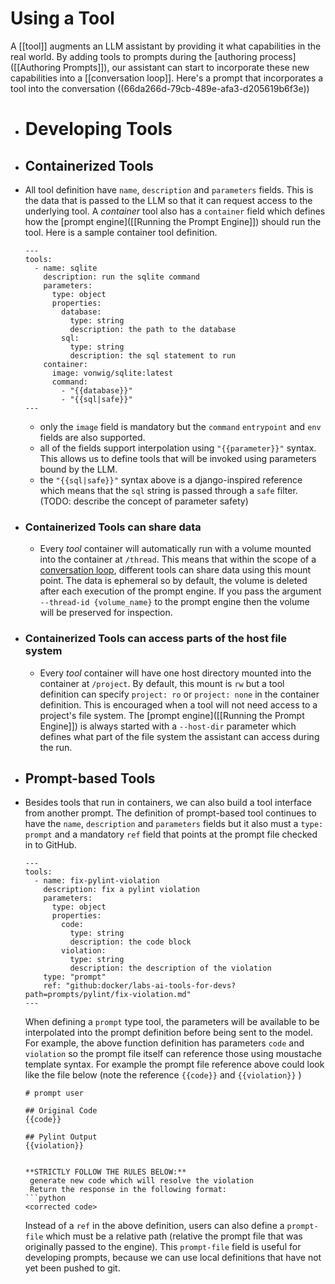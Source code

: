 # Using a Tool
A [[tool]] augments an LLM assistant by providing it what capabilities in the real world.
By adding tools to prompts during the [authoring process]([[Authoring Prompts]]), our assistant can start to incorporate these new capabilities into a [[conversation loop]].  Here's a prompt that incorporates a tool into the conversation ((66da266d-79cb-489e-afa3-d205619b6f3e))
- # Developing Tools
- ## Containerized Tools
- All tool definition have `name`, `description` and  `parameters` fields.  This is the data that is passed to the LLM so that it can request access to the underlying tool.
  A _container_ tool also has a `container` field which defines how the [prompt engine]([[Running the Prompt Engine]]) should run the tool.  Here is a sample container tool definition.
  ```
  ---
  tools:
    - name: sqlite
      description: run the sqlite command
      parameters:
        type: object
        properties:
          database:
            type: string
            description: the path to the database
          sql:
            type: string
            description: the sql statement to run
      container:
        image: vonwig/sqlite:latest
        command:
          - "{{database}}"
          - "{{sql|safe}}"
  ---
  ```
	- only the `image` field is mandatory but the `command` `entrypoint` and `env` fields are also supported.
	- all of the fields support interpolation using `"{{parameter}}"` syntax.  This allows us to define tools that will be invoked using parameters bound by the LLM.
	- the `"{{sql|safe}}"` syntax above is a django-inspired reference which means that the `sql` string is passed through a `safe` filter.  (TODO:  describe the concept of parameter safety)
- ### Containerized Tools can share data
	- Every _tool_ container will automatically run with a volume mounted into the container at `/thread`.  This means that within the scope of a [conversation loop](conversation-loop), different tools can share data using this mount point.
	  The data is ephemeral so by default, the volume is deleted after each execution of the prompt engine.  If you pass the argument `--thread-id {volume_name}` to the prompt engine then the volume will be preserved for inspection.
- ### Containerized Tools can access parts of the host file system
	- Every _tool_ container will have one host directory mounted into the container at `/project`.  By default, this mount is `rw` but a tool definition can specify `project: ro` or `project: none` in the container definition.  This is encouraged when a tool will not need access to a project's file system.  The [prompt engine]([[Running the Prompt Engine]]) is always started with a `--host-dir` parameter which defines what part of the file system the assistant can access during the run.
- ## Prompt-based Tools
- Besides tools that run in containers, we can also build a tool interface from another prompt.  The definition of prompt-based tool continues to have the `name`, `description` and `parameters` fields but it also must a `type: prompt` and a mandatory `ref` field that points at the prompt file checked in to GitHub.
  ```
  ---
  tools:
    - name: fix-pylint-violation
      description: fix a pylint violation
      parameters:
        type: object
        properties:
          code:
            type: string
            description: the code block
          violation:
            type: string
            description: the description of the violation
      type: "prompt"
      ref: "github:docker/labs-ai-tools-for-devs?path=prompts/pylint/fix-violation.md"
  ---
  ```
  
  When defining a `prompt` type tool, the parameters will be available to be interpolated into the prompt definition before being sent to the model.  For example, the above function definition has parameters `code` and `violation` so the prompt file itself can reference those using moustache template syntax.  For example the prompt file reference above could look like the file below (note the reference `{{code}}` and `{{violation}}` )
  
  ```
  # prompt user
  
  ## Original Code
  {{code}}
  
  ## Pylint Output
  {{violation}}
  
  
  **STRICTLY FOLLOW THE RULES BELOW:**
   generate new code which will resolve the violation
   Return the response in the following format:
  ```python
  <corrected code>
  ```
  
  Instead of a `ref` in the above definition, users can also define a `prompt-file` which must be a relative path (relative the prompt file that was originally passed to the engine). This `prompt-file` field is useful for developing prompts, because we can use local definitions that have not yet been pushed to git.
  ```